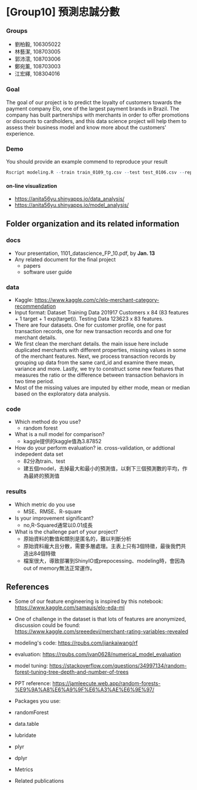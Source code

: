 # [Group10] 預測忠誠分數

### Groups
* 劉柏毅, 106305022
* 林藝潔, 108703005
* 郭沛澐, 108703006
* 鄭宛薰, 108703003
* 江宏繹, 108304016

### Goal
The goal of our project is to predict the loyalty of customers towards the payment company Elo, one of the largest payment brands in Brazil. The company has built partnerships with merchants in order to offer promotions or discounts to cardholders, and this data science project will help them to assess their business model and know more about the customers' experience.

### Demo 
You should provide an example commend to reproduce your result
```R
Rscript modeling.R --train train_0109_tg.csv --test test_0106.csv --report performance.csv --predict predict.csv
```


#### on-line visualization
* https://anita56yu.shinyapps.io/data_analysis/
* https://anita56yu.shinyapps.io/model_analysis/

## Folder organization and its related information

### docs
* Your presentation, 1101_datascience_FP_10.pdf, by **Jan. 13**
* Any related document for the final project
  * papers
  * software user guide

### data

* Kaggle: https://www.kaggle.com/c/elo-merchant-category-recommendation
* Input format: Dataset Training Data 201917 Customers x 84 (83 features + 1 target + 1 exp(target)). Testing Data 123623 x 83 features.
* There are four datasets. One for customer profile, one for past transaction records, one for new transaction records and one for merchant details.
* We first clean the merchant details. the main issue here include duplicated merchants with different properties, missing values in some of the merchant features. Next, we process transaction records by grouping up data from the same card_id and examine there mean, variance and more. Lastly, we try to construct some new features that measures the ratio or the difference between transaction behaviors in two time period.
* Most of the missing values are imputed by either mode, mean or median based on the exploratory data analysis.


### code

* Which method do you use?
  * random forest
* What is a null model for comparison?
  * kaggle提供的kaggle值為3.87852
* How do your perform evaluation? ie. cross-validation, or addtional indepedent data set
  * 82分為train、test
  * 建五個model，去掉最大和最小的預測值，以剩下三個預測數的平均，作為最終的預測值

### results

* Which metric do you use 
  * MSE、RMSE、R-square
* Is your improvement significant?
  * no,R-Squared通常以0.01成長
* What is the challenge part of your project?
  * 原始資料的數值和類別是匿名的，難以判斷分析
  * 原始資料龐大且分散，需要多層處理。主表上只有3個特徵，最後我們共造出84個特徵
  * 檔案很大，導致部署到ShinyIO或prepocessing、modeling時，會因為out of memory無法正常運作。

## References
* Some of our feature engineering is inspired by this notebook: https://www.kaggle.com/samaujs/elo-eda-ml
* One of challenge in the dataset is that lots of features are anonymized, discussion could be found: https://www.kaggle.com/sreeedevi/merchant-rating-variables-revealed
* modeling's code: https://rpubs.com/jiankaiwang/rf
* evaluation: https://rpubs.com/ivan0628/numerical_model_evaluation
* model tuning: https://stackoverflow.com/questions/34997134/random-forest-tuning-tree-depth-and-number-of-trees
* PPT reference: https://jamleecute.web.app/random-forests-%E9%9A%A8%E6%A9%9F%E6%A3%AE%E6%9E%97/ 

* Packages you use:
 * randomForest
 * data.table
 * lubridate
 * plyr
 * dplyr
 * Metrics

* Related publications
